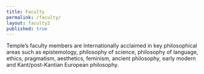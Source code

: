 ```yaml
---
title: Faculty
permalink: /faculty/
layout: faculty2
published: true
---
```

Temple’s faculty members are internationally acclaimed in key philosophical areas such as epistemology, philosophy of science, philosophy of language, ethics, pragmatism, aesthetics, feminism, ancient philosophy, early modern and Kant/post-Kantian European philosophy.